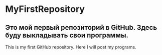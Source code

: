 # MyFirstRepository
Это мой первый репозиторий в GitHub.
Здесь буду выкладывать свои программы.
----------------------
This is my first GitHub repository.
Here I will post my programs.